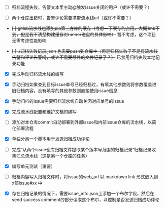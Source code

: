 - [ ] 归档流程失败，告警文本里主动@触发issue关闭的用户（或许不需要？）

- [ ] 两个仓库出错时，告警评论需要携带流水线url（或许不需要？）

- ~~[ ] gitlab流水线也添加pip第三方库的缓存（考虑一下缓存的占用，大概1mb不到，但是我不清楚构建缓存对runner磁盘的具体影响）~~ 暂不考虑，这个项目无需考虑性能影响

- ~~[ ] ./归档失败记录.json 也需要push到仓库中（但是归档失败了不是有流水线告警和评论告警吗，或许不需要额外的文件记录了？）~~ 已禁用归档失败本地记录功能

- [x] 完成手动归档流水线的编写

- [x] 手动归档如果查到目标issue单号已经归档过，有填其他参数则将参数覆盖进旧归档内容，没有填写的其他参数则直接使用issue信息

- [x] 手动归档的Issue需要归档流水线自动关闭对应单号的Issue

- [x] 完成流水线配置和维护文档的编写

- [ ] 添加对本仓库commit自动部署到外部issue和内部issue仓库的流水线，以简化部署流程

- [x] 单独分离一个脚本用于发送归档成功评论

- [ ] 完成“从两个issue仓库归档文件提取某个版本号范围的归档记录”归档记录收集汇总流水线（这是另一个仓库的任务）

- [x] 编写单元测试（重要）

- [ ] 归档内容写入归档文件时，将issue的web_url 以 markdown link 形式嵌入到 x部Issue#xx 中

- [x] 存在归档记录的情况下，需要issue_info.json上添加一个布尔字段，然后在send success comment的部分读取这个布尔，以控制是否发送归档成功评论
